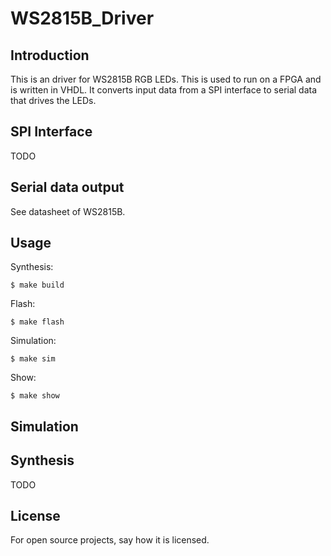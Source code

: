 # WS2815B_Driver

## Introduction
This is an driver for WS2815B RGB LEDs. This is used to run on a FPGA and is written in VHDL. It converts input data from a SPI interface to serial data that drives the LEDs.

## SPI Interface
TODO

## Serial data output
See datasheet of WS2815B.

## Usage

Synthesis:
```console
$ make build
```

Flash:
```console
$ make flash
```

Simulation:
```console
$ make sim
```

Show:
```console
$ make show
```

## Simulation

## Synthesis

TODO

## License
For open source projects, say how it is licensed.
